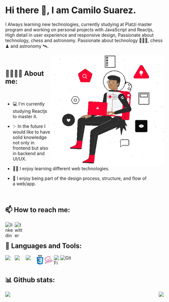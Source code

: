 # Hi there 👋, I am Camilo Suarez.

I Always learning new technologies, currently studying at Platzi master program and working on personal projects with JavaScript and Reactjs, High detail in user experience and responsive design, Passionate about technology, chess and astronomy. Passionate about technology 👨🏾‍💻, chess ♟ and astronomy 🛰.


<img align="right" alt="GIF" src="https://raw.githubusercontent.com/RedKamo/Redkamo/main/assets/ghprofile.gif" height="350" width="360" />
<br/>

## 👨🏾‍🚀🚀 About me:

<br/>

- 💻 I'm currently studying Reactjs to master it.

- ✨ In the future I would like to have solid knowledge not only in <br/>
      frontend but also in backend and UI/UX.

- 🐱‍🚀 I enjoy learning different web technologies.

- 📐 I enjoy being part of the design process, structure, and flow of <br/>
      a web/app.

  <br />
## 📫 How to reach me: 

  <a href="https://www.linkedin.com/in/camiloasuarez/" target="_blank"><img  align="left" alt="linkedin" src="https://cdn2.iconfinder.com/data/icons/social-media-2285/512/1_Linkedin_unofficial_colored_svg-512.png"  width="30" /></a>
  <a href="https://twitter.com/RedKamo_"  target="_blank"><img  align="left" alt="twitter" src="https://cdn2.iconfinder.com/data/icons/social-media-2285/512/1_Twitter3_colored_svg-512.png"  width="30" /></a>
  
  <!-- [![Repos Badge](https://badges.pufler.dev/repos/redkamo)](https://badges.pufler.dev) -->

 <br />

<br />

## 🧰 Languages and Tools:

<img  align="left" src="https://upload.wikimedia.org/wikipedia/commons/thumb/6/6a/JavaScript-logo.png/600px-JavaScript-logo.png"  width="30" />
<img  align="left" src="https://upload.wikimedia.org/wikipedia/commons/thumb/a/a7/React-icon.svg/512px-React-icon.svg.png"  width="35" />
<img  align="left" src="https://upload.wikimedia.org/wikipedia/commons/thumb/6/61/HTML5_logo_and_wordmark.svg/512px-HTML5_logo_and_wordmark.svg.png"  width="30" />
<img align="left" alt="CSS3" width="30px" src="https://raw.githubusercontent.com/github/explore/80688e429a7d4ef2fca1e82350fe8e3517d3494d/topics/css/css.png" />
<img align="left" alt="Sass" width="30px" src="https://raw.githubusercontent.com/github/explore/80688e429a7d4ef2fca1e82350fe8e3517d3494d/topics/sass/sass.png" />
<img align="left" alt="Figma" width="20px" height="30px" src="https://upload.wikimedia.org/wikipedia/commons/thumb/3/33/Figma-logo.svg/400px-Figma-logo.svg.png" />
<img align="left" alt="Git" height="30px" src="https://cdn.freebiesupply.com/logos/large/2x/git-logo-svg-vector.svg" />

  <br />

<br />

## 📊 Github stats:

<img align="left" src="https://github-readme-stats.vercel.app/api?username=redkamo&title_color=FF0032&icon_color=FF0032&text_color=F4F5F7&bg_color=212121&show_icons=true">
<img align="right" src="https://github-readme-stats.vercel.app/api/top-langs/?username=redkamo&title_color=FF0032&icon_color=FF0032&text_color=F4F5F7&bg_color=212121&show_icons=true">


<!--
**RedKamo/Redkamo** is a ✨ _special_ ✨ repository because its `README.md` (this file) appears on your GitHub profile.

Here are some ideas to get you started:

- 🔭 I’m currently working on ...
- 🌱 I’m currently learning ...
- 👯 I’m looking to collaborate on ...
- 🤔 I’m looking for help with ...
- 💬 Ask me about ...
- 📫 How to reach me: ...
- 😄 Pronouns: ...
- ⚡ Fun fact: ...
-->
